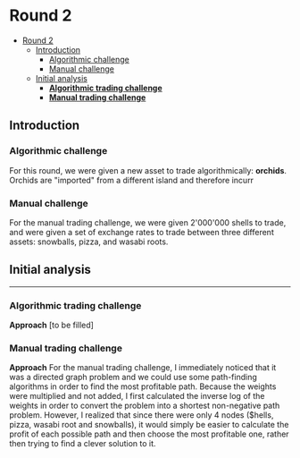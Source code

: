 # Round 2

- [Round 2](#round-2)
  - [Introduction](#introduction)
    - [Algorithmic challenge](#algorithmic-challenge)
    - [Manual challenge](#manual-challenge)
  - [Initial analysis](#initial-analysis)
    - [**Algorithmic trading challenge**](#algorithmic-trading-challenge)
    - [**Manual trading challenge**](#manual-trading-challenge)

## Introduction

### Algorithmic challenge

For this round, we were given a new asset to trade algorithmically: **orchids**.
Orchids are "imported" from a different island and therefore incurr

### Manual challenge

For the manual trading challenge, we were given 2'000'000 shells to trade, and were given a set of exchange rates to trade between three different assets: snowballs, pizza, and wasabi roots.

## Initial analysis

---

### **Algorithmic trading challenge**

**Approach**
[to be filled]

### **Manual trading challenge**

**Approach**
For the manual trading challenge, I immediately noticed that it was a directed graph problem and we could use some path-finding algorithms in order to find the most profitable path. Because the weights were multiplied and not added, I first calculated the inverse log of the weights in order to convert the problem into a shortest non-negative path problem. However, I realized that since there were only 4 nodes ($hells, pizza, wasabi root and snowballs), it would simply be easier to calculate the profit of each possible path and then choose the most profitable one, rather then trying to find a clever solution to it.
